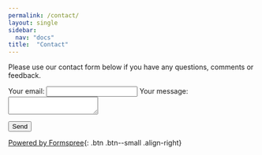 ```yaml
---
permalink: /contact/
layout: single
sidebar:
  nav: "docs"
title:  "Contact"
---
```


Please use our contact form below if you have any questions, comments or feedback.

<!-- modify this form HTML and place wherever you want your form -->

<form
  action="https://formspree.io/f/mwkwaroo"
  method="POST"
>
  <input type="hidden" name="_subject" value="NutrEpiWP1Liver feedback">

  <label>
    Your email:
    <input type="text" name="_replyto">
  </label>
  <label>
    Your message:
    <textarea name="message"></textarea>
  </label>

  <input type="text" name="_gotcha" style="display:none" />

  <!-- your other form fields go here -->

  <button type="submit">Send</button>
</form>

[Powered by Formspree](#https://formspree.io/){: .btn .btn--small .align-right}
